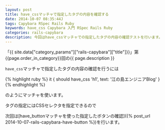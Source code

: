 ```yaml
---
layout: post
title: have_cssマッチャで指定したタグの内容を確認する
date: 2014-10-07 08:35:44J
tags: Capybara RSpec Rails Ruby
keywords: have_css Capybara 入門 RSpec Rails Ruby
categories: rails-capybara
description: 今回はhave_cssマッチャでの指定したタグの内容の確認テストを行います。
---
```


「{{ site.data["category_params"]["rails-capybara"]["title"]}}」第{{page.order_in_category}}回の{{ page.description }}

`have_css`マッチャで指定したタグの内容の確認を行うには

{% highlight ruby %}
it { should have_css 'h1', text: '江の島エンジニアBlog' }
{% endhighlight %}

のようにマッチャを使います。

タグの指定にはCSSセレクタを指定できるので

次回は[have_buttonマッチャを使った指定したボタンの確認]({% post_url 2014-10-07-rails-capybara-have-button %})を行います。
